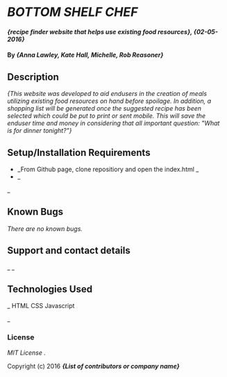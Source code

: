 # _BOTTOM SHELF CHEF_

#### _{recipe finder website that helps use existing food resources}, {02-05-2016}_

#### By _**{Anna Lawley, Kate Hall, Michelle, Rob Reasoner}**_

## Description

_{This website was developed to aid endusers in the creation of meals utilizing existing food resources on hand before spoilage. In addition, a shopping list will be generated once the suggested recipe has been selected which could be put to print or sent mobile. This will save the enduser time and money in considering that all important question: "What is for dinner tonight?"}_

## Setup/Installation Requirements

* _From Github page, clone repositiory and open the index.html _
* _

_
## Known Bugs

_There are  no known bugs._

## Support and contact details

_ _

## Technologies Used

_
HTML
CSS
Javascript

_

### License

*MIT License .*

Copyright (c) 2016 **_{List of contributors or company name}_**

